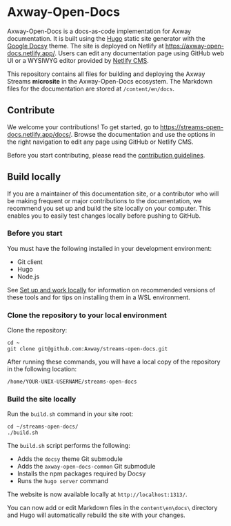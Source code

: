 # Axway-Open-Docs

Axway-Open-Docs is a docs-as-code implementation for Axway documentation. It is built using the [Hugo](https://gohugo.io/) static site generator with the [Google Docsy](https://github.com/google/docsy) theme. The site is deployed on Netlify at <https://axway-open-docs.netlify.app/>. Users can edit any documentation page using GitHub web UI or a WYSIWYG editor provided by [Netlify CMS](https://www.netlifycms.org/).

This repository contains all files for building and deploying the Axway Streams **microsite** in the Axway-Open-Docs ecosystem. The Markdown files for the documentation are stored at `/content/en/docs`.

## Contribute

We welcome your contributions! To get started, go to <https://streams-open-docs.netlify.app/docs/>. Browse the documentation and use the options in the right navigation to edit any page using GitHub or Netlify CMS.

Before you start contributing, please read the [contribution guidelines](https://axway-open-docs.netlify.app/docs/contribution_guidelines/).

## Build locally

If you are a maintainer of this documentation site, or a contributor who will be making frequent or major contributions to the documentation, we recommend you set up and build the site locally on your computer. This enables you to easily test changes locally before pushing to GitHub.

### Before you start

You must have the following installed in your development environment:

* Git client
* Hugo
* Node.js

See [Set up and work locally](https://axway-open-docs.netlify.app/docs/contribution_guidelines/setup_work_locally/) for information on recommended versions of these tools and for tips on installing them in a WSL environment.

### Clone the repository to your local environment

Clone the repository:

```
cd ~
git clone git@github.com:Axway/streams-open-docs.git
```

After running these commands, you will have a local copy of the repository in the following location:

```
/home/YOUR-UNIX-USERNAME/streams-open-docs
```

### Build the site locally

Run the `build.sh` command in your site root:

```
cd ~/streams-open-docs/
./build.sh
```

The `build.sh` script performs the following:

* Adds the `docsy` theme Git submodule
* Adds the `axway-open-docs-common` Git submodule
* Installs the npm packages required by Docsy
* Runs the `hugo server` command

The website is now available locally at `http://localhost:1313/`.

You can now add or edit Markdown files in the `content\en\docs\` directory and Hugo will automatically rebuild the site with your changes.